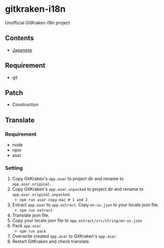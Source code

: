 # gitkraken-i18n
Unofficial GitKraken i18n project

## Contents
- [Japanese](README-ja.md)

## Requirement
- git

## Patch
- Construction


## Translate

### Requirement
- node
- npm
- asar

### Setting

1. Copy GitKraken's `app.asar` to project dir and rename to `app.asar.original`.
1. Copy GitKraken's `app.asar.unpacked` to project dir and rename to `app.asar.original.unpacked`.
   - `npm run asar-copy-mac # 1 and 2`
1. Extract `app.asar` to `app.extract`.
Copy `en-us.json` to your locale json file.
   - `npm run extract`
1. Translate json file.
1. Copy your locale json file to `app.extract/src/string/en-us.json`
1. Pack `app.asar`
   - `npm run pack`
1. Overwrite created `app.asar` to GitKraken's `app.asar`.
1. Restart GitKraken and check translate.
